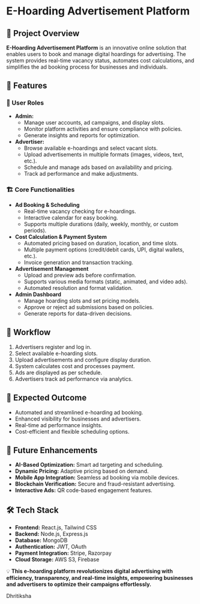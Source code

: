 # E-Hoarding Advertisement Platform

## 📌 Project Overview
**E-Hoarding Advertisement Platform** is an innovative online solution that enables users to book and manage digital hoardings for advertising. The system provides real-time vacancy status, automates cost calculations, and simplifies the ad booking process for businesses and individuals.

## 🚀 Features

### 👥 User Roles
- **Admin:**
  - Manage user accounts, ad campaigns, and display slots.
  - Monitor platform activities and ensure compliance with policies.
  - Generate insights and reports for optimization.
- **Advertiser:**
  - Browse available e-hoardings and select vacant slots.
  - Upload advertisements in multiple formats (images, videos, text, etc.).
  - Schedule and manage ads based on availability and pricing.
  - Track ad performance and make adjustments.

### 🏗️ Core Functionalities
- **Ad Booking & Scheduling**
  - Real-time vacancy checking for e-hoardings.
  - Interactive calendar for easy booking.
  - Supports multiple durations (daily, weekly, monthly, or custom periods).
- **Cost Calculation & Payment System**
  - Automated pricing based on duration, location, and time slots.
  - Multiple payment options (credit/debit cards, UPI, digital wallets, etc.).
  - Invoice generation and transaction tracking.
- **Advertisement Management**
  - Upload and preview ads before confirmation.
  - Supports various media formats (static, animated, and video ads).
  - Automated resolution and format validation.
- **Admin Dashboard**
  - Manage hoarding slots and set pricing models.
  - Approve or reject ad submissions based on policies.
  - Generate reports for data-driven decisions.

## 🔄 Workflow
1. Advertisers register and log in.
2. Select available e-hoarding slots.
3. Upload advertisements and configure display duration.
4. System calculates cost and processes payment.
5. Ads are displayed as per schedule.
6. Advertisers track ad performance via analytics.

## 🎯 Expected Outcome
- Automated and streamlined e-hoarding ad booking.
- Enhanced visibility for businesses and advertisers.
- Real-time ad performance insights.
- Cost-efficient and flexible scheduling options.

## 🔮 Future Enhancements
- **AI-Based Optimization:** Smart ad targeting and scheduling.
- **Dynamic Pricing:** Adaptive pricing based on demand.
- **Mobile App Integration:** Seamless ad booking via mobile devices.
- **Blockchain Verification:** Secure and fraud-resistant advertising.
- **Interactive Ads:** QR code-based engagement features.

## 🛠️ Tech Stack
- **Frontend:** React.js, Tailwind CSS
- **Backend:** Node.js, Express.js
- **Database:** MongoDB
- **Authentication:** JWT, OAuth
- **Payment Integration:** Stripe, Razorpay
- **Cloud Storage:** AWS S3, Firebase

💡 **This e-hoarding platform revolutionizes digital advertising with efficiency, transparency, and real-time insights, empowering businesses and advertisers to optimize their campaigns effortlessly.**

Dhritiksha
